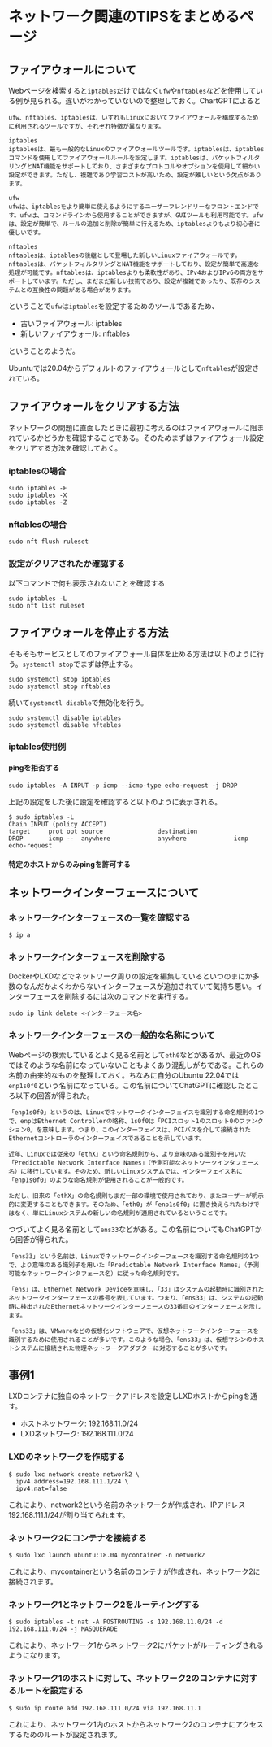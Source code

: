 # ネットワーク関連のTIPSをまとめるページ

## ファイアウォールについて

Webページを検索すると`iptables`だけではなく`ufw`や`nftables`などを使用している例が見られる。違いがわかっていないので整理しておく。ChartGPTによると

```
ufw、nftables、iptablesは、いずれもLinuxにおいてファイアウォールを構成するために利用されるツールですが、それぞれ特徴が異なります。

iptables
iptablesは、最も一般的なLinuxのファイアウォールツールです。iptablesは、iptablesコマンドを使用してファイアウォールルールを設定します。iptablesは、パケットフィルタリングとNAT機能をサポートしており、さまざまなプロトコルやオプションを使用して細かい設定ができます。ただし、複雑であり学習コストが高いため、設定が難しいという欠点があります。

ufw
ufwは、iptablesをより簡単に使えるようにするユーザーフレンドリーなフロントエンドです。ufwは、コマンドラインから使用することができますが、GUIツールも利用可能です。ufwは、設定が簡単で、ルールの追加と削除が簡単に行えるため、iptablesよりもより初心者に優しいです。

nftables
nftablesは、iptablesの後継として登場した新しいLinuxファイアウォールです。nftablesは、パケットフィルタリングとNAT機能をサポートしており、設定が簡単で高速な処理が可能です。nftablesは、iptablesよりも柔軟性があり、IPv4およびIPv6の両方をサポートしています。ただし、まだまだ新しい技術であり、設定が複雑であったり、既存のシステムとの互換性の問題がある場合があります。
```

ということで`ufw`は`iptables`を設定するためのツールであるため、

- 古いファイアウォール: iptables
- 新しいファイアウォール: nftables

ということのようだ。

Ubuntuでは20.04からデフォルトのファイアウォールとして`nftables`が設定されている。

## ファイアウォールをクリアする方法

ネットワークの問題に直面したときに最初に考えるのはファイアウォールに阻まれているかどうかを確認することである。そのためまずはファイアウォール設定をクリアする方法を確認しておく。

### iptablesの場合

```
sudo iptables -F
sudo iptables -X
sudo iptables -Z
```

### nftablesの場合

```
sudo nft flush ruleset
```

### 設定がクリアされたか確認する

以下コマンドで何も表示されないことを確認する

```
sudo iptables -L
sudo nft list ruleset
```

## ファイアウォールを停止する方法

そもそもサービスとしてのファイアウォール自体を止める方法は以下のように行う。`systemctl stop`でまずは停止する。

```
sudo systemctl stop iptables
sudo systemctl stop nftables
```

続いて`systemctl disable`で無効化を行う。

```
sudo systemctl disable iptables
sudo systemctl disable nftables
```

### iptables使用例

#### pingを拒否する

```
sudo iptables -A INPUT -p icmp --icmp-type echo-request -j DROP
```

上記の設定をした後に設定を確認すると以下のように表示される。

```
$ sudo iptables -L
Chain INPUT (policy ACCEPT)
target     prot opt source               destination
DROP       icmp --  anywhere             anywhere             icmp echo-request
```

#### 特定のホストからのみpingを許可する

## ネットワークインターフェースについて

### ネットワークインターフェースの一覧を確認する

```
$ ip a
```

### ネットワークインターフェースを削除する

DockerやLXDなどでネットワーク周りの設定を編集しているといつのまにか多数のなんだかよくわからないインターフェースが追加されていて気持ち悪い。インターフェースを削除するには次のコマンドを実行する。

```
sudo ip link delete <インターフェース名>
```

### ネットワークインターフェースの一般的な名称について

Webページの検索しているとよく見る名前として`eth0`などがあるが、最近のOSではそのような名前になっていないこともよくあり混乱しがちである。これらの名前の由来的なものを整理しておく。ちなみに自分のUbuntu 22.04では`enp1s0f0`という名前になっている。この名前についてChatGPTに確認したところ以下の回答が得られた。

```
「enp1s0f0」というのは、Linuxでネットワークインターフェイスを識別する命名規則の1つで、enpはEthernet Controllerの略称、1s0f0は「PCIスロット1のスロット0のファンクション0」を意味します。つまり、このインターフェイスは、PCIバスを介して接続されたEthernetコントローラのインターフェイスであることを示しています。

近年、Linuxでは従来の「ethX」という命名規則から、より意味のある識別子を用いた「Predictable Network Interface Names」（予測可能なネットワークインタフェース名）に移行しています。そのため、新しいLinuxシステムでは、インターフェイス名に「enp1s0f0」のような命名規則が使用されることが一般的です。

ただし、旧来の「ethX」の命名規則もまだ一部の環境で使用されており、またユーザーが明示的に変更することもできます。そのため、「eth0」が「enp1s0f0」に置き換えられたわけではなく、単にLinuxシステムの新しい命名規則が適用されているということです。
```

つづいてよく見る名前として`ens33`などがある。この名前についてもChatGPTから回答が得られた。

```
「ens33」という名前は、Linuxでネットワークインターフェースを識別する命名規則の1つで、より意味のある識別子を用いた「Predictable Network Interface Names」（予測可能なネットワークインタフェース名）に従った命名規則です。

「ens」は、Ethernet Network Deviceを意味し、「33」はシステムの起動時に識別されたネットワークインターフェースの番号を表しています。つまり、「ens33」は、システムの起動時に検出されたEthernetネットワークインターフェースの33番目のインターフェースを示します。

「ens33」は、VMwareなどの仮想化ソフトウェアで、仮想ネットワークインターフェースを識別するために使用されることが多いです。このような場合、「ens33」は、仮想マシンのホストシステムに接続された物理ネットワークアダプターに対応することが多いです。
```

## 事例1

LXDコンテナに独自のネットワークアドレスを設定しLXDホストからpingを通す。

- ホストネットワーク: 192.168.11.0/24
- LXDネットワーク: 192.168.111.0/24

### LXDのネットワークを作成する

```
$ sudo lxc network create network2 \
  ipv4.address=192.168.111.1/24 \
  ipv4.nat=false
```

これにより、network2という名前のネットワークが作成され、IPアドレス192.168.111.1/24が割り当てられます。

### ネットワーク2にコンテナを接続する

```
$ sudo lxc launch ubuntu:18.04 mycontainer -n network2
```

これにより、mycontainerという名前のコンテナが作成され、ネットワーク2に接続されます。

### ネットワーク1とネットワーク2をルーティングする

```
$ sudo iptables -t nat -A POSTROUTING -s 192.168.11.0/24 -d 192.168.111.0/24 -j MASQUERADE
```

これにより、ネットワーク1からネットワーク2にパケットがルーティングされるようになります。

### ネットワーク1のホストに対して、ネットワーク2のコンテナに対するルートを設定する

```
$ sudo ip route add 192.168.111.0/24 via 192.168.11.1
```

これにより、ネットワーク1内のホストからネットワーク2のコンテナにアクセスするためのルートが設定されます。
